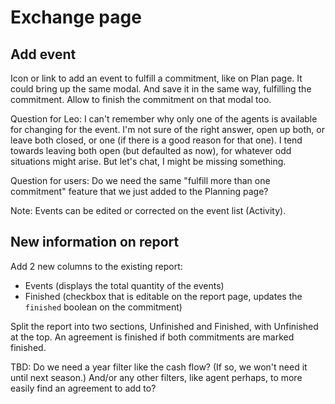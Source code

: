 # Exchange page

## Add event

Icon or link to add an event to fulfill a commitment, like on Plan page. It could bring up the same modal.  And save it in the same way, fulfilling the commitment.  Allow to finish the commitment on that modal too.

Question for Leo: I can't remember why only one of the agents is available for changing for the event.  I'm not sure of the right answer, open up both, or leave both closed, or one (if there is a good reason for that one).  I tend towards leaving both open (but defaulted as now), for whatever odd situations might arise.  But let's chat, I might be missing something.

Question for users: Do we need the same "fulfill more than one commitment" feature that we just added to the Planning page?

Note: Events can be edited or corrected on the event list (Activity).

## New information on report

Add 2 new columns to the existing report:
* Events (displays the total quantity of the events)
* Finished (checkbox that is editable on the report page, updates the `finished` boolean on the commitment)

Split the report into two sections, Unfinished and Finished, with Unfinished at the top.  An agreement is finished if both commitments are marked finished.

TBD: Do we need a year filter like the cash flow?  (If so, we won't need it until next season.)  And/or any other filters, like agent perhaps, to more easily find an agreement to add to?


